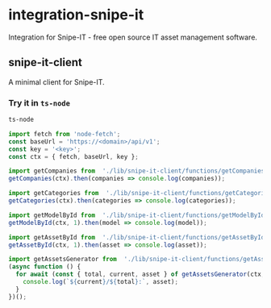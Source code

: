 # integration-snipe-it

Integration for Snipe-IT - free open source IT asset management software.

## snipe-it-client

A minimal client for Snipe-IT.

### Try it in `ts-node`

```bash
ts-node
```

```js
import fetch from 'node-fetch';
const baseUrl = 'https://<domain>/api/v1';
const key = '<key>';
const ctx = { fetch, baseUrl, key };
```

```js
import getCompanies from  './lib/snipe-it-client/functions/getCompanies';
getCompanies(ctx).then(companies => console.log(companies));
```

```js
import getCategories from  './lib/snipe-it-client/functions/getCategories';
getCategories(ctx).then(categories => console.log(categories));
```

```js
import getModelById from  './lib/snipe-it-client/functions/getModelById';
getModelById(ctx, 1).then(model => console.log(model));
```

```js
import getAssetById from  './lib/snipe-it-client/functions/getAssetById';
getAssetById(ctx, 1).then(asset => console.log(asset));
```

```js
import getAssetsGenerator from  './lib/snipe-it-client/functions/getAssetsGenerator';
(async function () {
  for await (const { total, current, asset } of getAssetsGenerator(ctx, 1)) {
    console.log(`${current}/${total}:`, asset);
  }
})();
```
